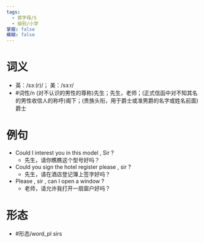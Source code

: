 ```yaml
---
tags:
  - 首字母/S
  - 级别/小学
掌握: false
模糊: false
---
```

# 词义
- 英：/sɜː(r)/； 美：/sɜːr/
- #词性/n  (对不认识的男性的尊称)先生；先生，老师；(正式信函中对不知其名的男性收信人的称呼)阁下；(贵族头衔，用于爵士或准男爵的名字或姓名前面)爵士
# 例句
- Could I interest you in this model , Sir ?
	- 先生，请你瞧瞧这个型号好吗？
- Could you sign the hotel register please , sir ?
	- 先生，请在酒店登记簿上签字好吗？
- Please , sir , can I open a window ?
	- 老师，请允许我打开一扇窗户好吗？
# 形态
- #形态/word_pl sirs
